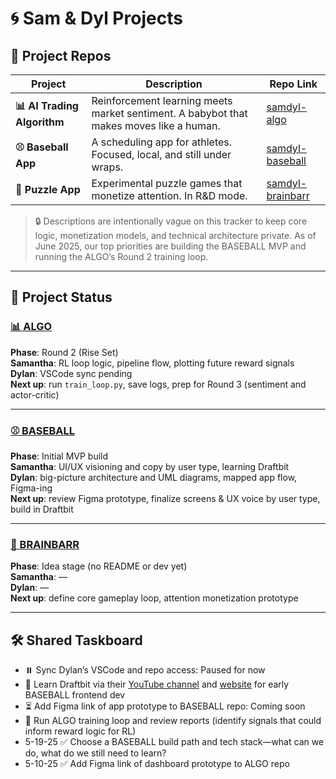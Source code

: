 # 🌀 Sam & Dyl Projects

## 🔗 Project Repos

| Project | Description | Repo Link |
|--------|-------------|-----------|
| **📊 AI Trading Algorithm** | Reinforcement learning meets market sentiment. A babybot that makes moves like a human. | [samdyl-algo](https://github.com/samanthajyee/samdyl-algo) |
| **⚾ Baseball App** | A scheduling app for athletes. Focused, local, and still under wraps. | [samdyl-baseball](https://github.com/samanthajyee/samdyl-baseball) |
| **🧩 Puzzle App** | Experimental puzzle games that monetize attention. In R&D mode. | [samdyl-brainbarr](https://github.com/samanthajyee/samdyl-brainbarr) |

> 🔒 Descriptions are intentionally vague on this tracker to keep core logic, monetization models, and technical architecture private. As of June 2025, our top priorities are building the BASEBALL MVP and running the ALGO’s Round 2 training loop.

---

## 🚦 Project Status

### [📊 ALGO](https://github.com/samanthajyee/samdyl-algo) 
**Phase**: Round 2 (Rise Set)  
**Samantha**: RL loop logic, pipeline flow, plotting future reward signals  
**Dylan**: VSCode sync pending    
**Next up**: run `train_loop.py`, save logs, prep for Round 3 (sentiment and actor-critic)

---

### [⚾️ BASEBALL](https://github.com/samanthajyee/samdyl-baseball) 
**Phase**: Initial MVP build  
**Samantha**: UI/UX visioning and copy by user type, learning Draftbit  
**Dylan**: big-picture architecture and UML diagrams, mapped app flow, Figma-ing  
**Next up**: review Figma prototype, finalize screens & UX voice by user type, build in Draftbit

---

### [🧩 BRAINBARR](https://github.com/samanthajyee/samdyl-brainbarr) 
**Phase**: Idea stage (no README or dev yet)  
**Samantha**: —  
**Dylan**: —  
**Next up**: define core gameplay loop, attention monetization prototype

---

## 🛠️ Shared Taskboard

- ⏸️ Sync Dylan’s VSCode and repo access: Paused for now  
- 📖 Learn Draftbit via their [YouTube channel](https://www.youtube.com/channel/UCRXPIDo_qNVejuFZ3OEIJbw) and [website](https://docs.draftbit.com/docs/welcome-to-draftbit) for early BASEBALL frontend dev  
- ⏳ Add Figma link of app prototype to BASEBALL repo: Coming soon  
- 🧪 Run ALGO training loop and review reports (identify signals that could inform reward logic for RL)  
- 5-19-25 ✅ Choose a BASEBALL build path and tech stack—what can we do, what do we still need to learn?  
- 5-10-25 ✅ Add Figma link of dashboard prototype to ALGO repo  
